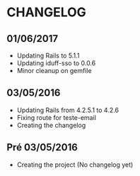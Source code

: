 # CHANGELOG
## 01/06/2017

* Updating Rails to 5.1.1
* Updating iduff-sso to 0.0.6
* Minor cleanup on gemfile

## 03/05/2016

* Updating Rails from 4.2.5.1 to 4.2.6
* Fixing route for teste-email
* Creating the changelog

## Pré 03/05/2016

* Creating the project (No changelog yet)
